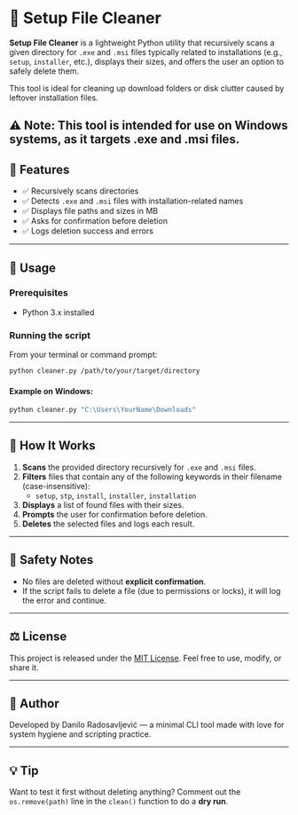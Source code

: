 # 🧹 Setup File Cleaner

**Setup File Cleaner** is a lightweight Python utility that recursively scans a given directory for `.exe` and `.msi` files typically related to installations (e.g., `setup`, `installer`, etc.), displays their sizes, and offers the user an option to safely delete them.

This tool is ideal for cleaning up download folders or disk clutter caused by leftover installation files.

⚠️ Note: This tool is intended for use on Windows systems, as it targets .exe and .msi files.
---

## 📂 Features

- ✅ Recursively scans directories  
- ✅ Detects `.exe` and `.msi` files with installation-related names  
- ✅ Displays file paths and sizes in MB  
- ✅ Asks for confirmation before deletion  
- ✅ Logs deletion success and errors  

---

## 🚀 Usage

### Prerequisites

- Python 3.x installed

### Running the script

From your terminal or command prompt:

```bash
python cleaner.py /path/to/your/target/directory
```

#### Example on Windows:

```bash
python cleaner.py "C:\Users\YourName\Downloads"
```

---

## 🧠 How It Works

1. **Scans** the provided directory recursively for `.exe` and `.msi` files.
2. **Filters** files that contain any of the following keywords in their filename (case-insensitive):
   - `setup`, `stp`, `install`, `installer`, `installation`
3. **Displays** a list of found files with their sizes.
4. **Prompts** the user for confirmation before deletion.
5. **Deletes** the selected files and logs each result.

---

## 🔐 Safety Notes

- No files are deleted without **explicit confirmation**.
- If the script fails to delete a file (due to permissions or locks), it will log the error and continue.

---

## ⚖️ License

This project is released under the [MIT License](LICENSE). Feel free to use, modify, or share it.

---

## 👤 Author

Developed by Danilo Radosavljević — a minimal CLI tool made with love for system hygiene and scripting practice.

---

## 💡 Tip

Want to test it first without deleting anything? Comment out the `os.remove(path)` line in the `clean()` function to do a **dry run**.
